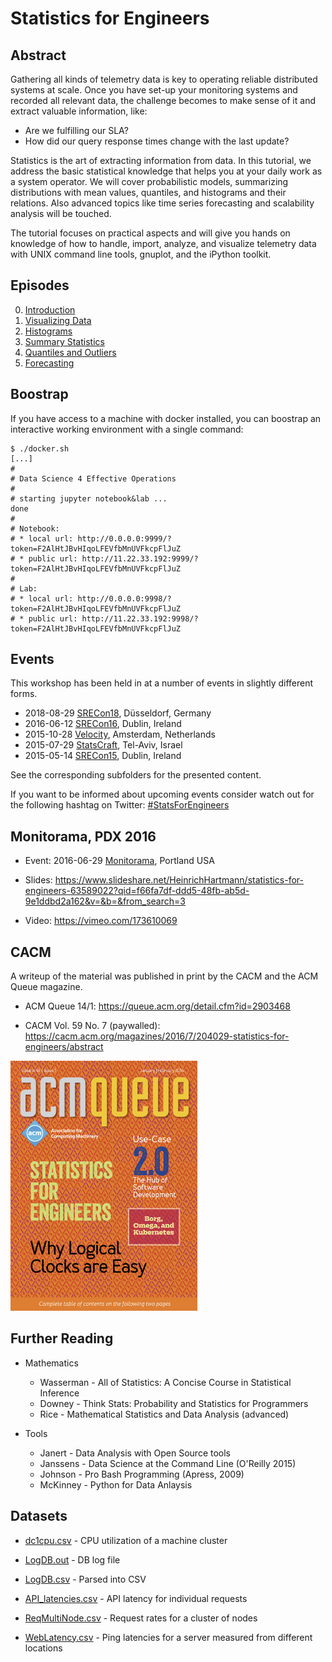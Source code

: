 # Statistics for Engineers

## Abstract

Gathering all kinds of telemetry data is key to operating reliable distributed systems at scale. Once you have set-up your monitoring systems and recorded all relevant data, the challenge becomes to make sense of it and extract valuable information, like:

* Are we fulfilling our SLA?
* How did our query response times change with the last update?

Statistics is the art of extracting information from data. In this tutorial, we address the basic statistical knowledge that helps you at your daily work as a system operator. We will cover probabilistic models, summarizing distributions with mean values, quantiles, and histograms and their relations. Also advanced topics like time series forecasting and scalability analysis will be touched.

The tutorial focuses on practical aspects and will give you hands on knowledge of how to handle, import, analyze, and visualize telemetry data with UNIX command line tools, gnuplot, and the iPython toolkit.

## Episodes

0. [Introduction](2015-10-28-Velocity-Amsterdam/Episode%200%20--%20Introduction.ipynb)
1. [Visualizing Data](2015-10-28-Velocity-Amsterdam/Episode%201%20--%20Visualizing%20Data.ipynb)
2. [Histograms](2015-10-28-Velocity-Amsterdam/Episode%202%20--%20Histograms.ipynb)
3. [Summary Statistics](2015-10-28-Velocity-Amsterdam/Episode%203%20--%20Summary%20Statistics.ipynb)
4. [Quantiles and Outliers](2015-10-28-Velocity-Amsterdam/Episode%204%20--%20Quantiles%20and%20Outliers.ipynb)
5. [Forecasting](2015-10-28-Velocity-Amsterdam/Episode%205%20--%20Forecasting.ipynb)

## Boostrap

If you have access to a machine with docker installed, you can boostrap
an interactive working environment with a single command:

```
$ ./docker.sh
[...]
#
# Data Science 4 Effective Operations
#
# starting jupyter notebook&lab ...
done
#
# Notebook:
# * local url: http://0.0.0.0:9999/?token=F2AlHtJBvHIqoLFEVfbMnUVFkcpFlJuZ
# * public url: http://11.22.33.192:9999/?token=F2AlHtJBvHIqoLFEVfbMnUVFkcpFlJuZ
#
# Lab:
# * local url: http://0.0.0.0:9998/?token=F2AlHtJBvHIqoLFEVfbMnUVFkcpFlJuZ
# * public url: http://11.22.33.192:9998/?token=F2AlHtJBvHIqoLFEVfbMnUVFkcpFlJuZ
```


## Events

This workshop has been held in at a number of events in slightly different forms.

* 2018-08-29 [SRECon18](https://www.usenix.org/conference/srecon18europe), Düsseldorf, Germany
* 2016-06-12 [SRECon16](https://srecon16europe.sched.org/event/7VkQ/statistics-for-engineers), Dublin, Ireland
* 2015-10-28 [Velocity](http://velocityconf.com/devops-web-performance-eu-2015/public/schedule/detail/45241), Amsterdam, Netherlands
* 2015-07-29 [StatsCraft](http://www.statscraft.org.il/), Tel-Aviv, Israel
* 2015-05-14 [SRECon15](https://www.usenix.org/conference/srecon15europe/program), Dublin, Ireland

See the corresponding subfolders for the presented content.

If you want to be informed about upcoming events consider watch out for the following hashtag on Twitter: [#StatsForEngineers](https://twitter.com/search?q=%23statsforengineers&src=typd)

## Monitorama, PDX 2016

* Event: 2016-06-29 [Monitorama](http://monitorama.com/2016/pdx.html), Portland USA

* Slides: https://www.slideshare.net/HeinrichHartmann/statistics-for-engineers-63589022?qid=f66fa7df-ddd5-48fb-ab5d-9e1ddbd2a162&v=&b=&from_search=3

* Video: https://vimeo.com/173610069

## CACM

A writeup of the material was published in print by the CACM and the ACM Queue magazine.

* ACM Queue 14/1: https://queue.acm.org/detail.cfm?id=2903468

* CACM Vol. 59 No. 7 (paywalled): https://cacm.acm.org/magazines/2016/7/204029-statistics-for-engineers/abstract

![](img/acmq.png)


## Further Reading

* Mathematics
  - Wasserman - All of Statistics: A Concise Course in Statistical Inference  
  - Downey - Think Stats: Probability and Statistics for Programmers  
  - Rice - Mathematical Statistics and Data Analysis (advanced)

* Tools
  - Janert - Data Analysis with Open Source tools
  - Janssens - Data Science at the Command Line (O'Reilly 2015)  
  - Johnson - Pro Bash Programming (Apress, 2009)
  - McKinney - Python for Data Anlaysis  


## Datasets

* [dc1cpu.csv](datasets/dc1cpu.csv) - CPU utilization of a machine cluster

* [LogDB.out](datasets/LogDB.out) - DB log file

* [LogDB.csv](datasets/LogDB.csv) - Parsed into CSV
  
* [API_latencies.csv](datasets/API_latencies.csv) - API latency for individual requests

* [ReqMultiNode.csv](datasets/ReqMultiNode.csv) - Request rates for a cluster of nodes

* [WebLatency.csv](datasets/WebLatency.csv) - Ping latencies for a server measured from different locations
